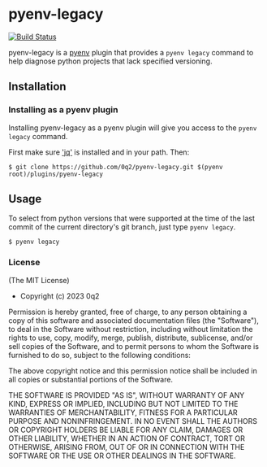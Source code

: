 # pyenv-legacy

[![Build Status](https://travis-ci.com/0q2/pyenv-legacy.svg?branch=master)](https://travis-ci.com/0q2/pyenv-legacy)

pyenv-legacy is a [pyenv](https://github.com/pyenv/pyenv) plugin
that provides a `pyenv legacy` command to help diagnose python projects that lack specified versioning.

## Installation

### Installing as a pyenv plugin

Installing pyenv-legacy as a pyenv plugin will give you access to the
`pyenv legacy` command.

First make sure ['jq'](https://stedolan.github.io/jq/) is installed and in your path. Then:

    $ git clone https://github.com/0q2/pyenv-legacy.git $(pyenv root)/plugins/pyenv-legacy

## Usage

To select from python versions that were supported at the time of the last commit of the current directory's git branch, just type `pyenv legacy`.

    $ pyenv legacy

### License

(The MIT License)

* Copyright (c) 2023 0q2

Permission is hereby granted, free of charge, to any person obtaining
a copy of this software and associated documentation files (the
"Software"), to deal in the Software without restriction, including
without limitation the rights to use, copy, modify, merge, publish,
distribute, sublicense, and/or sell copies of the Software, and to
permit persons to whom the Software is furnished to do so, subject to
the following conditions:

The above copyright notice and this permission notice shall be
included in all copies or substantial portions of the Software.

THE SOFTWARE IS PROVIDED "AS IS", WITHOUT WARRANTY OF ANY KIND,
EXPRESS OR IMPLIED, INCLUDING BUT NOT LIMITED TO THE WARRANTIES OF
MERCHANTABILITY, FITNESS FOR A PARTICULAR PURPOSE AND
NONINFRINGEMENT. IN NO EVENT SHALL THE AUTHORS OR COPYRIGHT HOLDERS BE
LIABLE FOR ANY CLAIM, DAMAGES OR OTHER LIABILITY, WHETHER IN AN ACTION
OF CONTRACT, TORT OR OTHERWISE, ARISING FROM, OUT OF OR IN CONNECTION
WITH THE SOFTWARE OR THE USE OR OTHER DEALINGS IN THE SOFTWARE.
